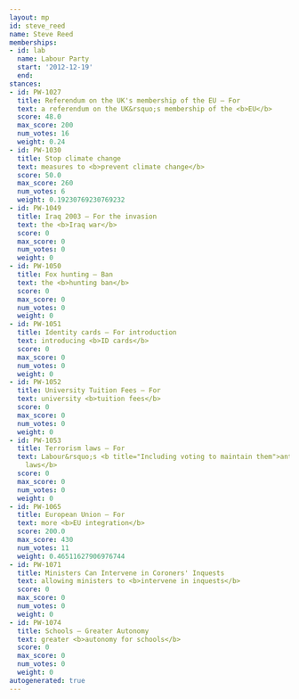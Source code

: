 ```yaml
---
layout: mp
id: steve_reed
name: Steve Reed
memberships:
- id: lab
  name: Labour Party
  start: '2012-12-19'
  end: 
stances:
- id: PW-1027
  title: Referendum on the UK's membership of the EU — For
  text: a referendum on the UK&rsquo;s membership of the <b>EU</b>
  score: 48.0
  max_score: 200
  num_votes: 16
  weight: 0.24
- id: PW-1030
  title: Stop climate change
  text: measures to <b>prevent climate change</b>
  score: 50.0
  max_score: 260
  num_votes: 6
  weight: 0.19230769230769232
- id: PW-1049
  title: Iraq 2003 — For the invasion
  text: the <b>Iraq war</b>
  score: 0
  max_score: 0
  num_votes: 0
  weight: 0
- id: PW-1050
  title: Fox hunting — Ban
  text: the <b>hunting ban</b>
  score: 0
  max_score: 0
  num_votes: 0
  weight: 0
- id: PW-1051
  title: Identity cards — For introduction
  text: introducing <b>ID cards</b>
  score: 0
  max_score: 0
  num_votes: 0
  weight: 0
- id: PW-1052
  title: University Tuition Fees — For
  text: university <b>tuition fees</b>
  score: 0
  max_score: 0
  num_votes: 0
  weight: 0
- id: PW-1053
  title: Terrorism laws — For
  text: Labour&rsquo;s <b title="Including voting to maintain them">anti-terrorism
    laws</b>
  score: 0
  max_score: 0
  num_votes: 0
  weight: 0
- id: PW-1065
  title: European Union — For
  text: more <b>EU integration</b>
  score: 200.0
  max_score: 430
  num_votes: 11
  weight: 0.46511627906976744
- id: PW-1071
  title: Ministers Can Intervene in Coroners' Inquests
  text: allowing ministers to <b>intervene in inquests</b>
  score: 0
  max_score: 0
  num_votes: 0
  weight: 0
- id: PW-1074
  title: Schools — Greater Autonomy
  text: greater <b>autonomy for schools</b>
  score: 0
  max_score: 0
  num_votes: 0
  weight: 0
autogenerated: true
---
```

